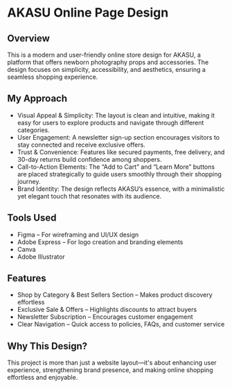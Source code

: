 # AKASU Online Page Design
## Overview
This is a modern and user-friendly online store design for AKASU, a platform that offers newborn photography props and accessories. The design focuses on simplicity, accessibility, and aesthetics, ensuring a seamless shopping experience.

## My Approach
- Visual Appeal & Simplicity: The layout is clean and intuitive, making it easy for users to explore products and navigate through different categories.
- User Engagement: A newsletter sign-up section encourages visitors to stay connected and receive exclusive offers.
- Trust & Convenience: Features like secured payments, free delivery, and 30-day returns build confidence among shoppers.
- Call-to-Action Elements: The “Add to Cart” and “Learn More” buttons are placed strategically to guide users smoothly through their shopping journey.
- Brand Identity: The design reflects AKASU’s essence, with a minimalistic yet elegant touch that resonates with its audience.

## Tools Used
- Figma – For wireframing and UI/UX design
- Adobe Express – For logo creation and branding elements
- Canva
- Adobe Illustrator

## Features
- Shop by Category & Best Sellers Section – Makes product discovery effortless
- Exclusive Sale & Offers – Highlights discounts to attract buyers
- Newsletter Subscription – Encourages customer engagement
- Clear Navigation – Quick access to policies, FAQs, and customer service

## Why This Design?
This project is more than just a website layout—it's about enhancing user experience, strengthening brand presence, and making online shopping effortless and enjoyable.
